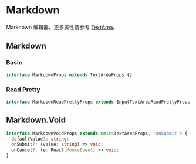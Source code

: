 # Markdown

Markdown 编辑器。更多属性请参考 [TextArea](https://ant.design/components/input#inputtextarea)。

## Markdown

### Basic

```ts
interface MarkdownProps extends TextAreaProps {}
```

<code src="./demos/new-demos/basic.tsx"></code>

### Read Pretty

```ts
interface MarkdownReadPrettyProps extends InputTextAreaReadPrettyProps  {}
```

<code src="./demos/new-demos/read-pretty.tsx"></code>

## Markdown.Void

```ts
interface MarkdownVoidProps extends Omit<TextAreaProps, 'onSubmit'> {
  defaultValue?: string;
  onSubmit?: (value: string) => void;
  onCancel?: (e: React.MouseEvent) => void;
}
```

<code src="./demos/demo2.tsx"></code>
